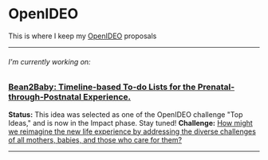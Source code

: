 # OpenIDEO
This is where I keep my [OpenIDEO](https://openideo.com/) proposals

-----

###### I'm currently working on:

### [Bean2Baby: Timeline-based To-do Lists for the Prenatal-through-Postnatal Experience.](/maternal-health.md) 
**Status:** This idea was selected as one of the OpenIDEO challenge "Top Ideas," and is now in the Impact phase. Stay tuned!
**Challenge:** [How might we reimagine the new life experience by addressing the diverse challenges of all mothers, babies, and those who care for them?](https://challenges.openideo.com/challenge/new-life)

-----
